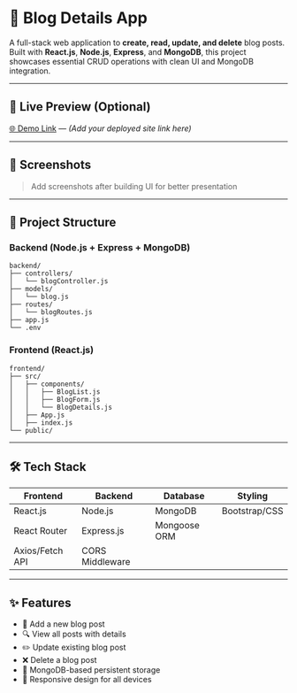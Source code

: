 
# 📝 Blog Details App

A full-stack web application to **create, read, update, and delete** blog posts. Built with **React.js**, **Node.js**, **Express**, and **MongoDB**, this project showcases essential CRUD operations with clean UI and MongoDB integration.

---

## 🚀 Live Preview (Optional)
[🌐 Demo Link](#) — *(Add your deployed site link here)*

---

## 📸 Screenshots

> Add screenshots after building UI for better presentation

---

## 📁 Project Structure

### Backend (Node.js + Express + MongoDB)
```
backend/
├── controllers/
│   └── blogController.js
├── models/
│   └── blog.js
├── routes/
│   └── blogRoutes.js
├── app.js
└── .env
```

### Frontend (React.js)
```
frontend/
├── src/
│   ├── components/
│   │   ├── BlogList.js
│   │   ├── BlogForm.js
│   │   └── BlogDetails.js
│   ├── App.js
│   ├── index.js
└── public/
```

---

## 🛠️ Tech Stack

| Frontend       | Backend          | Database     | Styling     |
|----------------|------------------|--------------|-------------|
| React.js       | Node.js          | MongoDB      | Bootstrap/CSS |
| React Router   | Express.js       | Mongoose ORM |             |
| Axios/Fetch API| CORS Middleware  |              |             |

---

## ✨ Features

- 📝 Add a new blog post
- 🔍 View all posts with details
- ✏️ Update existing blog post
- ❌ Delete a blog post
- 💾 MongoDB-based persistent storage
- 📱 Responsive design for all devices
